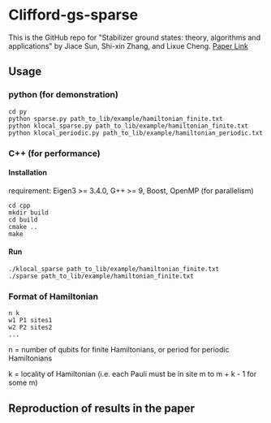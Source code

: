 # Clifford-gs-sparse

This is the GitHub repo for "Stabilizer ground states: theory, algorithms and applications" by Jiace Sun, Shi-xin Zhang, and Lixue Cheng. [Paper Link](https://arxiv.org/abs/2403.08441)

## Usage

### python (for demonstration)
```
cd py
python sparse.py path_to_lib/example/hamiltonian_finite.txt
python klocal_sparse.py path_to_lib/example/hamiltonian_finite.txt
python klocal_periodic.py path_to_lib/example/hamiltonian_periodic.txt
```
### C++ (for performance)
#### Installation
requirement: Eigen3 >= 3.4.0, G++ >= 9, Boost, OpenMP (for parallelism)
```
cd cpp
mkdir build
cd build
cmake ..
make
```
#### Run
```
./klocal_sparse path_to_lib/example/hamiltonian_finite.txt
./sparse path_to_lib/example/hamiltonian_finite.txt
```

### Format of Hamiltonian
```
n k
w1 P1 sites1
w2 P2 sites2
...
```
n = number of qubits for finite Hamiltonians, or period for periodic Hamiltonians

k = locality of Hamiltonian (i.e. each Pauli must be in site m to m + k - 1 for some m)

## Reproduction of results in the paper
